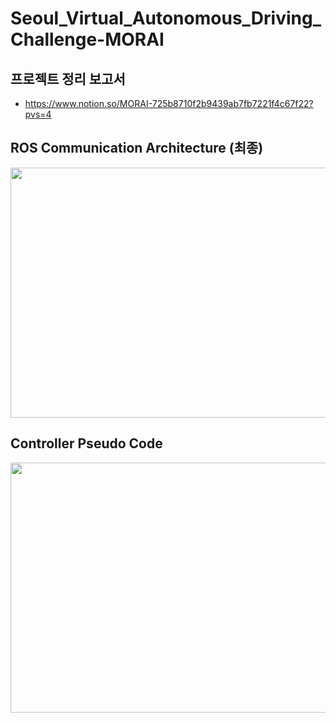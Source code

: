 # Seoul_Virtual_Autonomous_Driving_Challenge-MORAI

## 프로젝트 정리 보고서
- https://www.notion.so/MORAI-725b8710f2b9439ab7fb7221f4c67f22?pvs=4

## ROS Communication Architecture (최종)

 <img src="https://github.com/Hwan-Yeong/Seoul_Virtual_Autonomous_Driving_Challenge-MORAI/assets/130347326/40b4ce91-0ff3-4c72-b799-05df4d553195" width="700" height="400">

## Controller Pseudo Code

 <img src="https://github.com/Hwan-Yeong/Seoul_Virtual_Autonomous_Driving_Challenge-MORAI/assets/130347326/c66c809b-7ac5-47c8-8ab9-f731712e8ab5" width="700" height="400">

